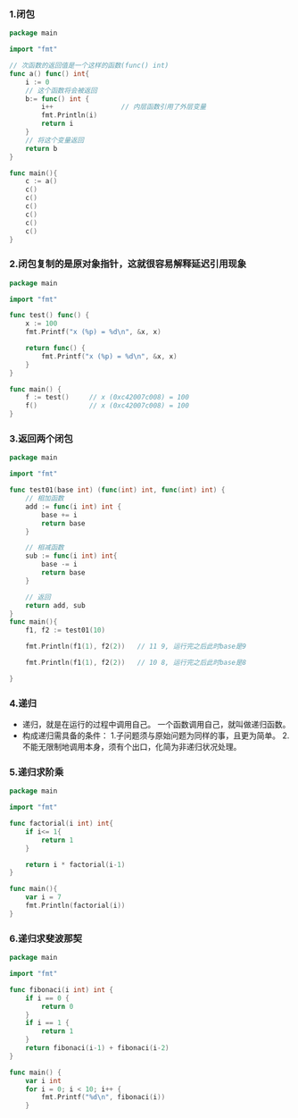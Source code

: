 ### 1.闭包
```go
package main

import "fmt"

// 次函数的返回值是一个这样的函数(func() int)
func a() func() int{
	i := 0
	// 这个函数将会被返回
	b:= func() int {
		i++					// 内层函数引用了外层变量
		fmt.Println(i)
		return i
	}
	// 将这个变量返回
	return b
}

func main(){
	c := a()
	c()
	c()
	c()
	c()
	c()
	c()
}
```

### 2.闭包复制的是原对象指针，这就很容易解释延迟引用现象
```go
package main

import "fmt"

func test() func() {
    x := 100
    fmt.Printf("x (%p) = %d\n", &x, x)

    return func() {
        fmt.Printf("x (%p) = %d\n", &x, x)
    }
}

func main() {
    f := test()     // x (0xc42007c008) = 100
    f()             // x (0xc42007c008) = 100
}
```

### 3.返回两个闭包
```go
package main

import "fmt"

func test01(base int) (func(int) int, func(int) int) {
	// 相加函数
	add := func(i int) int {
		base += i
		return base
	}

	// 相减函数
	sub := func(i int) int{
		base -= i
		return base
	}

	// 返回
	return add, sub
}
func main(){
	f1, f2 := test01(10)

	fmt.Println(f1(1), f2(2))	// 11 9, 运行完之后此时base是9

	fmt.Println(f1(1), f2(2))	// 10 8, 运行完之后此时base是8

}
```

### 4.递归
- 递归，就是在运行的过程中调用自己。 一个函数调用自己，就叫做递归函数。
- 构成递归需具备的条件：
    1.子问题须与原始问题为同样的事，且更为简单。
    2.不能无限制地调用本身，须有个出口，化简为非递归状况处理。

### 5.递归求阶乘
```go
package main

import "fmt"

func factorial(i int) int{
	if i<= 1{
		return 1
	}

	return i * factorial(i-1)
}

func main(){
	var i = 7
	fmt.Println(factorial(i))
}
```

### 6.递归求斐波那契
```go
package main

import "fmt"

func fibonaci(i int) int {
    if i == 0 {
        return 0
    }
    if i == 1 {
        return 1
    }
    return fibonaci(i-1) + fibonaci(i-2)
}

func main() {
    var i int
    for i = 0; i < 10; i++ {
        fmt.Printf("%d\n", fibonaci(i))
    }
```